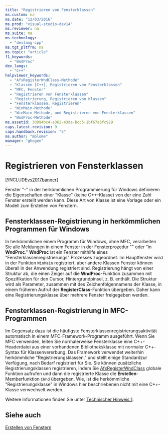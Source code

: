 ```yaml
---
title: "Registrieren von Fensterklassen"
ms.custom: na
ms.date: "12/03/2016"
ms.prod: "visual-studio-dev14"
ms.reviewer: na
ms.suite: na
ms.technology: 
  - "devlang-cpp"
ms.tgt_pltfrm: na
ms.topic: "article"
f1_keywords: 
  - "WndProc"
dev_langs: 
  - "C++"
helpviewer_keywords: 
  - "AfxRegisterWndClass-Methode"
  - "Klassen [C++], Registrieren von Fensterklassen"
  - "MFC, Fenster"
  - "Registrieren von Fensterklassen"
  - "Registrierung, Registrieren von Klassen"
  - "Fensterklassen, Registrieren"
  - "WinMain-Methode"
  - "WinMain-Methode, und Registrieren von Fensterklassen"
  - "WndProc-Methode"
ms.assetid: 30994bc4-a362-43da-bcc5-1bf67a3fc929
caps.latest.revision: 9
caps.handback.revision: "5"
ms.author: "mblome"
manager: "ghogen"
---
```

# Registrieren von Fensterklassen
[!INCLUDE[vs2017banner](../assembler/inline/includes/vs2017banner.md)]

Fenster "\-" in der herkömmlichen Programmierung für Windows definieren die Eigenschaften einer "Klasse" \(keine C\+\+\-Klasse\) von der eine Zahl Fenster erstellt werden kann.  Diese Art von Klasse ist eine Vorlage oder ein Modell zum Erstellen von Fenstern.  
  
## Fensterklassen\-Registrierung in herkömmlichen Programmen für Windows  
 In herkömmlichen einem Programm für Windows, ohne MFC, verarbeiten Sie alle Meldungen in einem Fenster in der Fensterprozedur "" oder "in **WndProc**." **WndProc** ist ein Fenster mithilfe eines "Fensterklassenregistrierungs" Prozesses zugeordnet.  Im Hauptfenster wird in der Funktion `WinMain` registriert, aber andere Klassen Fenster können überall in der Anwendung registriert sind.  Registrierung hängt von einer Struktur ab, die einen Zeiger auf die **WndProc**\-Funktion zusammen mit Spezifikation für den Cursor, Hintergrundpinsel, z. B. enthält.  Die Struktur wird als Parameter, zusammen mit des Zeichenfolgennamens der Klasse, in einem früheren Aufruf der **RegisterClass**\-Funktion übergeben.  Daher kann eine Registrierungsklasse über mehrere Fenster freigegeben werden.  
  
## Fensterklassen\-Registrierung in MFC\-Programmen  
 Im Gegensatz dazu ist die häufigste Fensterklassenregistrierungsaktivität automatisch in einem MFC\-Framework\-Programm ausgeführt.  Wenn Sie MFC verwenden, leiten Sie normalerweise Fensterklasse eine C\+\+\-Headerdatei aus einer vorhandenen Bibliotheksklasse mit normaler C\+\+\-Syntax für Klassenvererbung.  Das Framework verwendet weiterhin herkömmliche "Registrierungsklassen," und stellt einige Standardzur Verfügung, nach Bedarf registriert für Sie.  Sie können zusätzliche Registrierungsklassen registrieren, indem Sie [AfxRegisterWndClass](../Topic/AfxRegisterWndClass.md) globale Funktion aufrufen und dann die registrierte Klasse die **Erstellen**\-Memberfunktion `CWnd` übergeben.  Wie, ist die herkömmliche "Registrierungsklasse" in Windows hier beschriebenen nicht mit eine C\+\+\-Klasse verwechselt werden.  
  
 Weitere Informationen finden Sie unter [Technischer Hinweis 1](../mfc/tn001-window-class-registration.md).  
  
## Siehe auch  
 [Erstellen von Fenstern](../mfc/creating-windows.md)